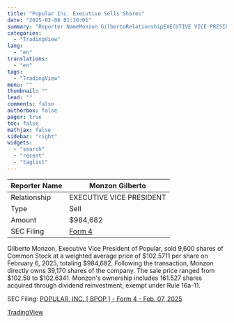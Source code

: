 ```yaml
---
title: "Popular Inc. Executive Sells Shares"
date: "2025-02-08 01:30:01"
summary: "Reporter NameMonzon GilbertoRelationshipEXECUTIVE VICE PRESIDENTTypeSellAmount$984,682SEC FilingForm 4Gilberto Monzon, Executive Vice President of Popular, sold 9,600 shares of Common Stock at a weighted average price of $102.5711 per share on February 6, 2025, totaling $984,682. Following the transaction, Monzon directly owns 39,170 shares of the company. The sale price ranged from..."
categories:
  - "TradingView"
lang:
  - "en"
translations:
  - "en"
tags:
  - "TradingView"
menu: ""
thumbnail: ""
lead: ""
comments: false
authorbox: false
pager: true
toc: false
mathjax: false
sidebar: "right"
widgets:
  - "search"
  - "recent"
  - "taglist"
---
```


| Reporter Name | Monzon Gilberto |
| --- | --- |
| Relationship | EXECUTIVE VICE PRESIDENT |
| Type | Sell |
| Amount | $984,682 |
| SEC Filing | [Form 4](https://www.sec.gov/Archives/edgar/data/1503166/000095017025015986/xslF345X05/ownership.xml) |

Gilberto Monzon, Executive Vice President of Popular, sold 9,600 shares of Common Stock at a weighted average price of $102.5711 per share on February 6, 2025, totaling $984,682. Following the transaction, Monzon directly owns 39,170 shares of the company. The sale price ranged from $102.50 to $102.6341. Monzon's ownership includes 161.527 shares acquired through dividend reinvestment, exempt under Rule 16a-11.

SEC Filing: [POPULAR, INC. [ BPOP ] - Form 4 - Feb. 07, 2025](https://www.sec.gov/Archives/edgar/data/1503166/000095017025015986/xslF345X05/ownership.xml)

[TradingView](https://www.tradingview.com/news/tradingview:7e6d5e1592a41:0-popular-inc-executive-sells-shares/)
